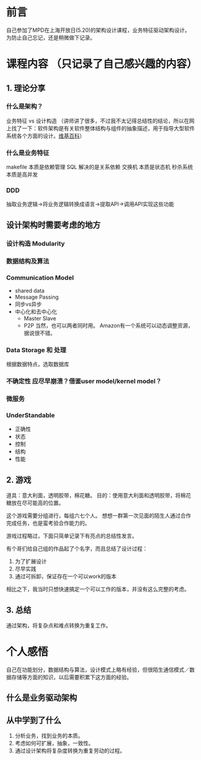 # 前言

自己参加了MPD在上海开放日(5.20)的架构设计课程，业务特征驱动架构设计。
为防止自己忘记，还是稍微做下记录。

# 课程内容 （只记录了自己感兴趣的内容）
## 1. 理论分享
### 什么是架构？
业务特征 vs 设计构造 （讲师讲了很多，不过我不太记得总结性的结论，所以在网上找了一下：软件架构是有关软件整体结构与组件的抽象描述，用于指导大型软件系统各个方面的设计。[维基百科](https://zh.wikipedia.org/wiki/%E8%BD%AF%E4%BB%B6%E6%9E%B6%E6%9E%84)）

### 什么是业务特征

makefile 本质是依赖管理
SQL 解决的是关系依赖
交换机 本质是状态机
秒杀系统 本质是高并发

### DDD
抽取业务逻辑->将业务逻辑转换成语言->提取API->调用API实现这些功能

## 设计架构时需要考虑的地方
### 设计构造 Modularity
### 数据结构及算法
### Communication Model
  - shared data
  - Message Passing
  - 同步vs异步
  - 中心化和去中心化
     - Master Slave
     - P2P
     当然，也可以两者同时用。 Amazon有一个系统可以动态调整资源，据说很不错。
###  Data Storage 和 处理
   根据数据特点，选取数据库

### 不确定性 应尽早崩溃？借鉴user model/kernel model？
### 微服务 

### UnderStandable
  - 正确性
  - 状态
  - 控制
  - 结构
  - 性能


## 2. 游戏
道具：意大利面，透明胶带，棉花糖。
目的：使用意大利面和透明胶带，将棉花糖放在尽可能高的位置。

这个游戏需要分组进行，每组六七个人。
想想一群第一次见面的陌生人通过合作完成任务，也是蛮考验合作能力的。

游戏过程略过，下面只简单记录下有亮点的总结性发言。

有个哥们给自己组的作品起了个名字，而且总结了设计过程：
1. 为了扩展设计
2. 尽早实践
3. 通过可拆卸，保证存在一个可以work的版本

相比之下，我当时只想快速搞定一个可以工作的版本，并没有这么完整的考虑。

## 3. 总结
通过架构，将复杂点和难点转换为重复工作。

# 个人感悟

自己在功能划分，数据结构与算法，设计模式上略有经验，但很陌生通信模式／数据存储等方面的知识，以后需要积累下这方面的经验。

## 什么是业务驱动架构

## 从中学到了什么
1. 分析业务，找到业务的本质。
2. 考虑如何可扩展，抽象，一致性。
3. 通过设计架构将复杂度转换为重复劳动的过程。
